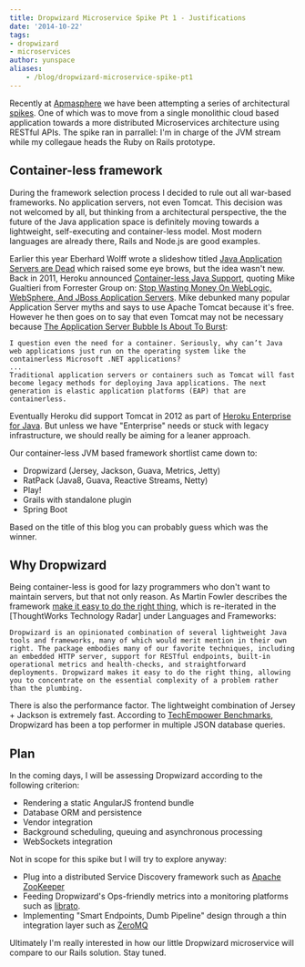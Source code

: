 ```yaml
---
title: Dropwizard Microservice Spike Pt 1 - Justifications
date: '2014-10-22'
tags:
- dropwizard
- microservices
author: yunspace
aliases:
	- /blog/dropwizard-microservice-spike-pt1
---
```

Recently at [Apmasphere][apmasphere] we have been attempting a series of architectural [spikes][spikes]. One of which was to move from a single monolithic cloud based application towards a more distributed Microservices architecture using RESTful APIs. The spike ran in parrallel: I'm in charge of the JVM stream while my collegaue heads the Ruby on Rails prototype.

## Container-less framework
During the framework selection process I decided to rule out all war-based frameworks. No application servers, not even Tomcat. This decision was not welcomed by all, but thinking from a architectural perspective, the the future of the Java application space is definitely moving towards a lightweight, self-executing and container-less model. Most modern languages are already there, Rails and Node.js are good examples.

Earlier this year Eberhard Wolff wrote a slideshow titled [Java Application Servers are Dead][appserver_dead] which raised some eye brows, but the idea wasn't new. Back in 2011, Heroku announced [Container-less Java Support][heroku_java], quoting Mike Gualtieri from Forrester Group on: [Stop Wasting Money On WebLogic, WebSphere, And JBoss Application Servers][appserver_waste_money]. Mike debunked many popular Application Server myths and says to use Apache Tomcat because it's free. However he then goes on to say that even Tomcat may not be necessary because [The Application Server Bubble Is About To Burst][appserver_bubble_bust]:

	I question even the need for a container. Seriously, why can’t Java web applications just run on the operating system like the containerless Microsoft .NET applications?
	...
	Traditional application servers or containers such as Tomcat will fast become legacy methods for deploying Java applications. The next generation is elastic application platforms (EAP) that are containerless.

Eventually Heroku did support Tomcat in 2012 as part of [Heroku Enterprise for Java][heroku_tomcat]. But unless we have "Enterprise" needs or stuck with legacy infrastructure, we should really be aiming for a leaner approach.

Our container-less JVM based framework shortlist came down to:

* Dropwizard (Jersey, Jackson, Guava, Metrics, Jetty)
* RatPack (Java8, Guava, Reactive Streams, Netty)
* Play!
* Grails with standalone plugin
* Spring Boot

Based on the title of this blog you can probably guess which was the winner.

## Why Dropwizard
Being container-less is good for lazy programmers who don't want to maintain servers, but that not only reason. As Martin Fowler describes the framework [make it easy to do the right thing][right_thing], which is re-iterated in the [ThoughtWorks Technology Radar] under Languages and Frameworks:

	Dropwizard is an opinionated combination of several lightweight Java tools and frameworks, many of which would merit mention in their own right. The package embodies many of our favorite techniques, including an embedded HTTP server, support for RESTful endpoints, built-in operational metrics and health-checks, and straightforward deployments. Dropwizard makes it easy to do the right thing, allowing you to concentrate on the essential complexity of a problem rather than the plumbing.

There is also the performance factor. The lightweight combination of Jersey + Jackson is extremely fast. According to [TechEmpower Benchmarks][benchmark], Dropwizard has been a top performer in multiple JSON database queries.

## Plan
In the coming days, I will be assessing Dropwizard according to the following criterion:

* Rendering a static AngularJS frontend bundle
* Database ORM and persistence
* Vendor integration
* Background scheduling, queuing and asynchronous processing
* WebSockets integration

Not in scope for this spike but I will try to explore anyway:

* Plug into a distributed Service Discovery framework such as [Apache ZooKeeper][zookeeper]
* Feeding Dropwizard's Ops-friendly metrics into a monitoring platforms such as [librato][librato].
* Implementing "Smart Endpoints, Dumb Pipeline" design through a thin integration layer such as [ZeroMQ][zeromq]

Ultimately I'm really interested in how our little Dropwizard microservice will compare to our Rails solution. Stay tuned.

[apmasphere]: 		http://team.apmasphere.com/
[spikes]:			http://agiledictionary.com/209/spike/
[gcloud]:			https://cloud.google.com/
[gapi]:				https://developers.google.com/apis-explorer/
[appserver_dead]: 	http://www.slideshare.net/ewolff/java-application-servers-are-dead
[heroku_java]:		https://blog.heroku.com/archives/2011/8/25/java
[heroku_tomcat]:	https://blog.heroku.com/archives/2012/9/19/announcing_heroku_enterprise_for_java
[appserver_waste_money]: http://blogs.forrester.com/mike_gualtieri/11-07-15-stop_wasting_money_on_weblogic_websphere_and_jboss_application_servers
[appserver_bubble_bust]: http://blogs.forrester.com/mike_gualtieri/11-04-27-the_application_server_bubble_is_about_to_burst
[right_thing]:		http://martinfowler.com/articles/microservices.html#MakeItEasyToDoTheRightThing
[tech_radar]:		http://www.thoughtworks.com/radar/languages-and-frameworks
[benchmark]:		http://www.techempower.com/benchmarks/#section=data-r9&hw=peak&test=query
[zookeeper]:		http://zookeeper.apache.org/
[librato]:			https://metrics.librato.com/
[zeromq]:			http://zeromq.org//
